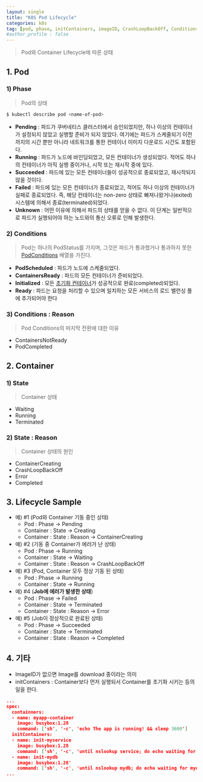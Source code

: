 ```yaml
---
layout: single
title: "K8S Pod Lifecycle"
categories: k8s
tag: [pod, phase, initContainers, imageID, CrashLoopBackOff, Conditions, Lifecycle]
#author_profile : false
---
```




> Pod와 Container Lifecycle에 따른 상태

## 1. Pod

### 1) Phase

> Pod의 상태 

```bash
$ kubectl describe pod <name-of-pod> 
```

* **Pending** : 파드가 쿠버네티스 클러스터에서 승인되었지만, 하나 이상의 컨테이너가 설정되지 않았고 실행할 준비가 되지 않았다. 여기에는 파드가 스케줄되기 이전까지의 시간 뿐만 아니라 네트워크를 통한 컨테이너 이미지 다운로드 시간도 포함된다.
* **Running** : 파드가 노드에 바인딩되었고, 모든 컨테이너가 생성되었다. 적어도 하나의 컨테이너가 아직 실행 중이거나, 시작 또는 재시작 중에 있다.
* **Succeeded** : 파드에 있는 모든 컨테이너들이 성공적으로 종료되었고, 재시작되지 않을 것이다.
* **Failed** : 파드에 있는 모든 컨테이너가 종료되었고, 적어도 하나 이상의 컨테이너가 실패로 종료되었다. 즉, 해당 컨테이너는 non-zero 상태로 빠져나왔거나(exited) 시스템에 의해서 종료(terminated)되었다.
* **Unknown** : 어떤 이유에 의해서 파드의 상태를 얻을 수 없다. 이 단계는 일반적으로 파드가 실행되어야 하는 노드와의 통신 오류로 인해 발생한다.

### 2) Conditions

> Pod는 하나의 PodStatus를 가지며, 그것은 파드가 통과했거나 통과하지 못한 [PodConditions](https://kubernetes.io/docs/reference/generated/kubernetes-api/v1.25/#podcondition-v1-core) 배열을 가진다.

* **PodScheduled** : 파드가 노드에 스케줄되었다.
* **ContainersReady** : 파드의 모든 컨테이너가 준비되었다.
* **Initialized** : 모든 [초기화 컨테이너](https://kubernetes.io/ko/docs/concepts/workloads/pods/init-containers/)가 성공적으로 완료(completed)되었다.
* **Ready** : 파드는 요청을 처리할 수 있으며 일치하는 모든 서비스의 로드 밸런싱 풀에 추가되어야 한다

### 3) Conditions : Reason

> Pod Conditions의 마지막 전환에 대한 이유

* ContainersNotReady
* PodCompleted

## 2. Container

### 1) State

> Container 상태

* Waiting
* Running
* Terminated

### 2) State : Reason

> Container 상태의 원인

* ContainerCreating
* CrashLoopBackOff
* Error
* Completed

## 3. Lifecycle Sample

* 예) #1 (Pod와 Container 기동 중인 상태)
  * Pod : Phase -> Pending 
  * Container : State -> Creating 
  * Container : State : Reason -> ContainerCreating
* 예)  #2 (기동 중 Container가 에러가 난 상태)
  * Pod : Phase -> Running 
  * Container : State -> Waiting 
  * Container : State : Reason -> CrashLoopBackOff
* 예)  #3 (Pod, Container 모두 정상 기동 된 상태)
  * Pod : Phase -> Running 
  * Container : State -> Running 
* 예)  #4 (**Job에 에러가 발생한 상태**)
  * Pod : Phase -> Failed 
  * Container : State -> Terminated 
  * Container : State : Reason -> Error
* 예)  #5 (Job이 정상적으로 완료된 상태)
  * Pod : Phase -> Succeeded 
  * Container : State -> Terminated 
  * Container : State : Reason -> Completed

## 4. 기타

* ImageID가 없으면 Image를 download 중이라는 의미
* initContainers : Container보다 먼저 실행되서 Container를 초기화 시키는 등의 일을 한다.

```json
...
spec:
  containners:
  - name: myapp-container
    image: busybox:1.28
    command: ['sh', '-c', 'echo The app is running! && sleep 3600']
  initContainers: 
  - name: init-myservice
    image: busybox:1.28
    command: ['sh', '-c', 'until nslookup service; do echo waiting for my service; sleep 2; done;']
  - name: init-mydb
    image: busybox:1.28'
    command: ['sh', '-c', 'until nslookup mydb; do echo waiting for mydb; sleep 2; done;']
...
```



